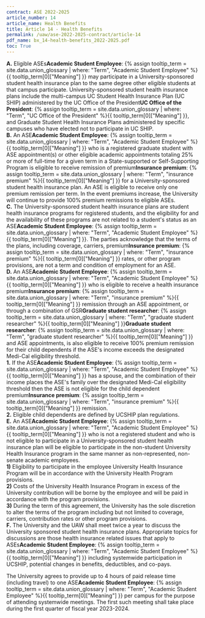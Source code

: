 ```yaml
---
contract: ASE 2022-2025
article_number: 14
article_name: Health Benefits 
title: Article 14 - Health Benefits 
permalink: /uaw/ase-2022-2025-contract/article-14
pdf_name: bx_14-health-benefits_2022-2025.pdf
toc: True
---
```



<div class="lvl1"><b>A.</b> Eligible <span class="tooltip">ASEs<span class="tooltip-text"><b>Academic Student Employee</b>: {% assign tooltip_term = site.data.union_glossary | where: "Term", "Academic Student Employee" %}{{ tooltip_term[0]["Meaning"] }}</span></span> may participate in a University-sponsored student health insurance plan to the same degree other eligible students at that campus participate. University-sponsored student health insurance plans include the multi-campus UC Student Health Insurance Plan (UC SHIP) administered by the <span class="tooltip">UC Office of the President<span class="tooltip-text"><b>UC Office of the President</b>: {% assign tooltip_term = site.data.union_glossary | where: "Term", "UC Office of the President" %}{{ tooltip_term[0]["Meaning"] }}</span></span>, and Graduate Student Health Insurance Plans administered by specific campuses who have elected not to participate in UC SHIP.</div>
<div class="lvl1"><b>B.</b> An <span class="tooltip">ASE<span class="tooltip-text"><b>Academic Student Employee</b>: {% assign tooltip_term = site.data.union_glossary | where: "Term", "Academic Student Employee" %}{{ tooltip_term[0]["Meaning"] }}</span></span> who is a registered graduate student with ASE appointment(s) or other eligible academic appointments totaling 25% or more of full-time for a given term in a State-supported or Self-Supporting Program is eligible to receive remission of <span class="tooltip">premium<span class="tooltip-text"><b>Insurance premium</b>: {% assign tooltip_term = site.data.union_glossary | where: "Term", "insurance premium" %}{{ tooltip_term[0]["Meaning"] }}</span></span> for a University-sponsored student health insurance plan. An ASE is eligible to receive only one premium remission per term. In the event premiums increase, the University will continue to provide 100% premium remissions to eligible ASEs.</div>
<div class="lvl1"><b>C.</b> The University-sponsored student health insurance plans are student health insurance programs for registered students, and the eligibility for and the availability of these programs are not related to a student's status as an <span class="tooltip">ASE<span class="tooltip-text"><b>Academic Student Employee</b>: {% assign tooltip_term = site.data.union_glossary | where: "Term", "Academic Student Employee" %}{{ tooltip_term[0]["Meaning"] }}</span></span>. The parties acknowledge that the terms of the plans, including coverage, carriers, <span class="tooltip">premium<span class="tooltip-text"><b>Insurance premium</b>: {% assign tooltip_term = site.data.union_glossary | where: "Term", "insurance premium" %}{{ tooltip_term[0]["Meaning"] }}</span></span> rates, or other program provisions, are not a term and condition of employment for an ASE.</div>
<div class="lvl1"><b>D.</b> An <span class="tooltip">ASE<span class="tooltip-text"><b>Academic Student Employee</b>: {% assign tooltip_term = site.data.union_glossary | where: "Term", "Academic Student Employee" %}{{ tooltip_term[0]["Meaning"] }}</span></span> who is eligible to receive a health <span class="tooltip">insurance premium<span class="tooltip-text"><b>Insurance premium</b>: {% assign tooltip_term = site.data.union_glossary | where: "Term", "insurance premium" %}{{ tooltip_term[0]["Meaning"] }}</span></span> remission through an ASE appointment, or through a combination of <span class="tooltip"><span class="tooltip">GSR<span class="tooltip-text"><b>Graduate student researcher</b>: {% assign tooltip_term = site.data.union_glossary | where: "Term", "graduate student researcher" %}{{ tooltip_term[0]["Meaning"] }}</span></span><span class="tooltip-text"><b>Graduate student researcher</b>: {% assign tooltip_term = site.data.union_glossary | where: "Term", "graduate student researcher" %}{{ tooltip_term[0]["Meaning"] }}</span></span> and ASE appointments, is also eligible to receive 100% premium remission for their child dependents if the ASE's income exceeds the designated Medi-Cal eligibility threshold.

<div class="lvl2"><b>1.</b> If the <span class="tooltip">ASE<span class="tooltip-text"><b>Academic Student Employee</b>: {% assign tooltip_term = site.data.union_glossary | where: "Term", "Academic Student Employee" %}{{ tooltip_term[0]["Meaning"] }}</span></span> has a spouse, and the combination of their income places the ASE's family over the designated Medi-Cal eligibility threshold then the ASE is not eligible for the child dependent <span class="tooltip">premium<span class="tooltip-text"><b>Insurance premium</b>: {% assign tooltip_term = site.data.union_glossary | where: "Term", "insurance premium" %}{{ tooltip_term[0]["Meaning"] }}</span></span> remission.</div>
<div class="lvl2"><b>2.</b> Eligible child dependents are defined by UCSHIP plan regulations.</div></div>
<div class="lvl1"><b>E.</b> An <span class="tooltip">ASE<span class="tooltip-text"><b>Academic Student Employee</b>: {% assign tooltip_term = site.data.union_glossary | where: "Term", "Academic Student Employee" %}{{ tooltip_term[0]["Meaning"] }}</span></span> who is not a registered student and who is not eligible to participate in a University-sponsored student health insurance plan will be eligible to participate in the non-student University Health Insurance program in the same manner as non-represented, non-senate academic employees.
<div class="lvl2"><b>1)</b> Eligibility to participate in the employee University Health Insurance Program will be in accordance with the University Health Program provisions.</div>
<div class="lvl2"><b>2)</b> Costs of the University Health Insurance Program in excess of the University contribution will be borne by the employee and will be paid in accordance with the program provisions.</div>
<div class="lvl2"><b>3)</b> During the term of this agreement, the University has the sole discretion to alter the terms of the program including but not limited to coverage, carriers, contribution rates or other program provisions.</div></div>
<div class="lvl1"><b>F.</b> The University and the UAW shall meet twice a year to discuss the University sponsored student health insurance plans. Appropriate topics for discussions are those health insurance related issues that apply to <span class="tooltip">ASEs<span class="tooltip-text"><b>Academic Student Employee</b>: {% assign tooltip_term = site.data.union_glossary | where: "Term", "Academic Student Employee" %}{{ tooltip_term[0]["Meaning"] }}</span></span> including systemwide participation in UCSHIP, potential changes in benefits, deductibles, and co-pays.

The University agrees to provide up to 4 hours of paid release time (including travel) to one <span class="tooltip">ASE<span class="tooltip-text"><b>Academic Student Employee</b>: {% assign tooltip_term = site.data.union_glossary | where: "Term", "Academic Student Employee" %}{{ tooltip_term[0]["Meaning"] }}</span></span> per campus for the purpose of attending systemwide meetings. The first such meeting shall take place during the first quarter of fiscal year 2023-2024.
</div>
